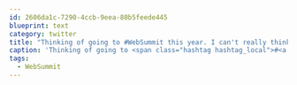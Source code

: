 ```yaml
---
id: 2606da1c-7290-4ccb-9eea-80b5feede445
blueprint: text
category: twitter
title: "Thinking of going to #WebSummit this year. I can't really think of many reasons NOT to."
caption: 'Thinking of going to <span class="hashtag hashtag_local">#<a href="http://tweettemp.darylchymko.ca/?tag=websummit">WebSummit</a> this year. I can''t really think of many reasons NOT to.'
tags:
  - WebSummit
---
```

